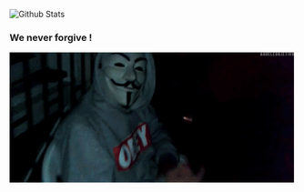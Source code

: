 ![Github Stats](https://github-stats-alpha.vercel.app/api/?username=anubhavanonymous&tc=333&ic=333)


### We never forgive !

![](OVO.gif)

